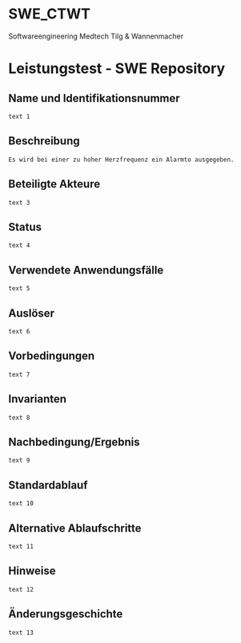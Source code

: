 # SWE_CTWT
Softwareengineering Medtech Tilg &amp; Wannenmacher

# Leistungstest - SWE Repository
## Name und Identifikationsnummer
    text 1
## Beschreibung
    Es wird bei einer zu hoher Herzfrequenz ein Alarmto ausgegeben.
## Beteiligte Akteure
    text 3
## Status
    text 4
## Verwendete Anwendungsfälle
    text 5
## Auslöser
    text 6
## Vorbedingungen
    text 7
## Invarianten
    text 8
## Nachbedingung/Ergebnis
    text 9
## Standardablauf
    text 10
## Alternative Ablaufschritte
    text 11
## Hinweise
    text 12
## Änderungsgeschichte
    text 13
